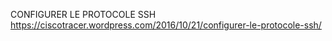 CONFIGURER LE PROTOCOLE SSH
https://ciscotracer.wordpress.com/2016/10/21/configurer-le-protocole-ssh/
